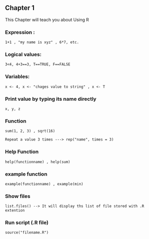 ## Chapter 1
This Chapter will teach you about Using R

### Expression :

    1+1 , "my name is xyz" , 6*7, etc.

### Logical values:

    3<4, 4+3==3, T==TRUE, F==FALSE

### Variables:

    x <- 4, x <- "chages value to string" , x <- T

### Print value by typing its name directly

    x, y, z

### Function

    sum(1, 2, 3) , sqrt(16)

    Repeat a value 3 times ---> rep("name", times = 3)

### Help Function

    help(functionname) , help(sum)

### example function

    example(functionname) , example(min)

### Show files

    list.files() --> It will display ths list of file stored with .R extention

### Run script (.R file)

    source("filename.R")
